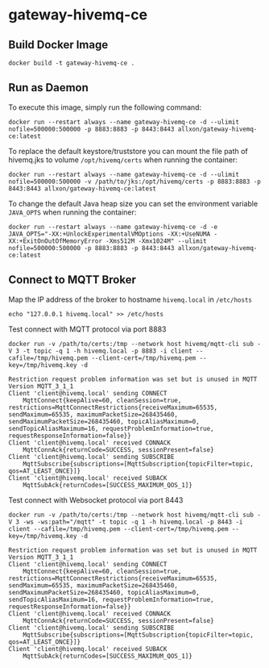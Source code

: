 
# gateway-hivemq-ce

## Build Docker Image

    docker build -t gateway-hivemq-ce .
## Run as Daemon
To execute this image, simply run the following command:

    docker run --restart always --name gateway-hivemq-ce -d --ulimit nofile=500000:500000 -p 8883:8883 -p 8443:8443 allxon/gateway-hivemq-ce:latest
To replace the default keystore/truststore you can mount the file path of hivemq.jks to volume `/opt/hivemq/certs` when running the container:

    docker run --restart always --name gateway-hivemq-ce -d --ulimit nofile=500000:500000 -v /path/to/jks:/opt/hivemq/certs -p 8883:8883 -p 8443:8443 allxon/gateway-hivemq-ce:latest
To change the default Java heap size you can set the environment variable `JAVA_OPTS` when running the container:

    docker run --restart always --name gateway-hivemq-ce -d -e JAVA_OPTS="-XX:+UnlockExperimentalVMOptions -XX:+UseNUMA -XX:+ExitOnOutOfMemoryError -Xms512M -Xmx1024M" --ulimit nofile=500000:500000 -p 8883:8883 -p 8443:8443 allxon/gateway-hivemq-ce:latest

## Connect to MQTT Broker
Map the IP address of the broker to hostname `hivemq.local` in `/etc/hosts`

    echo "127.0.0.1 hivemq.local" >> /etc/hosts
Test connect with MQTT protocol via port 8883

    docker run -v /path/to/certs:/tmp --network host hivemq/mqtt-cli sub -V 3 -t topic -q 1 -h hivemq.local -p 8883 -i client --cafile=/tmp/hivemq.pem --client-cert=/tmp/hivemq.pem --key=/tmp/hivemq.key -d

    Restriction request problem information was set but is unused in MQTT Version MQTT_3_1_1
    Client 'client@hivemq.local' sending CONNECT
        MqttConnect{keepAlive=60, cleanSession=true, restrictions=MqttConnectRestrictions{receiveMaximum=65535, sendMaximum=65535, maximumPacketSize=268435460, sendMaximumPacketSize=268435460, topicAliasMaximum=0, sendTopicAliasMaximum=16, requestProblemInformation=true, requestResponseInformation=false}}
    Client 'client@hivemq.local' received CONNACK
        MqttConnAck{returnCode=SUCCESS, sessionPresent=false}
    Client 'client@hivemq.local' sending SUBSCRIBE
        MqttSubscribe{subscriptions=[MqttSubscription{topicFilter=topic, qos=AT_LEAST_ONCE}]}
    Client 'client@hivemq.local' received SUBACK
        MqttSubAck{returnCodes=[SUCCESS_MAXIMUM_QOS_1]}

Test connect with Websocket protocol via port 8443

    docker run -v /path/to/certs:/tmp --network host hivemq/mqtt-cli sub -V 3 -ws -ws:path="/mqtt" -t topic -q 1 -h hivemq.local -p 8443 -i client --cafile=/tmp/hivemq.pem --client-cert=/tmp/hivemq.pem --key=/tmp/hivemq.key -d

    Restriction request problem information was set but is unused in MQTT Version MQTT_3_1_1
    Client 'client@hivemq.local' sending CONNECT
        MqttConnect{keepAlive=60, cleanSession=true, restrictions=MqttConnectRestrictions{receiveMaximum=65535, sendMaximum=65535, maximumPacketSize=268435460, sendMaximumPacketSize=268435460, topicAliasMaximum=0, sendTopicAliasMaximum=16, requestProblemInformation=true, requestResponseInformation=false}}
    Client 'client@hivemq.local' received CONNACK
        MqttConnAck{returnCode=SUCCESS, sessionPresent=false}
    Client 'client@hivemq.local' sending SUBSCRIBE
        MqttSubscribe{subscriptions=[MqttSubscription{topicFilter=topic, qos=AT_LEAST_ONCE}]}
    Client 'client@hivemq.local' received SUBACK
        MqttSubAck{returnCodes=[SUCCESS_MAXIMUM_QOS_1]}